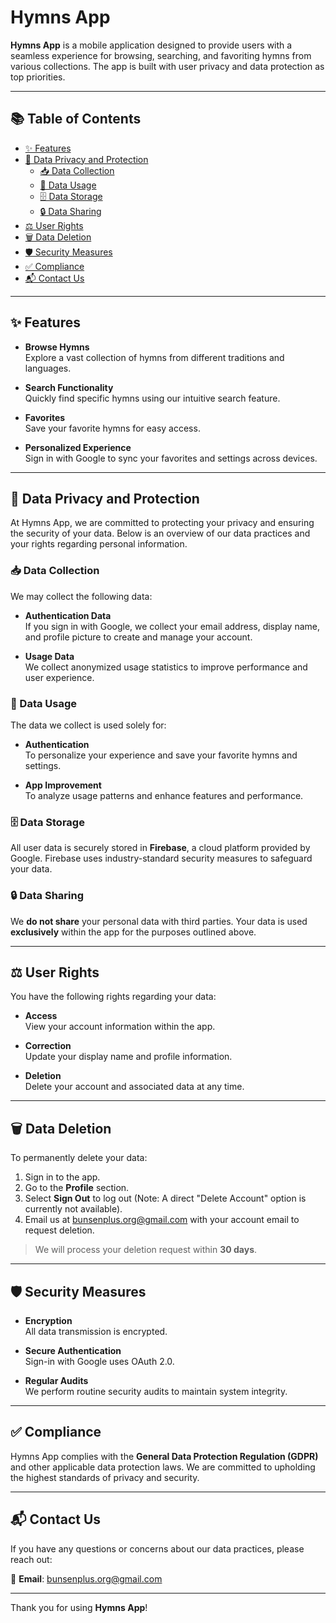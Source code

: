 # Hymns App

**Hymns App** is a mobile application designed to provide users with a seamless experience for browsing, searching, and favoriting hymns from various collections. The app is built with user privacy and data protection as top priorities.

---

## 📚 Table of Contents

- [✨ Features](#-features)
- [🔐 Data Privacy and Protection](#-data-privacy-and-protection)
    - [📥 Data Collection](#-data-collection)
    - [🎯 Data Usage](#-data-usage)
    - [🗄️ Data Storage](#-data-storage)
    - [🔒 Data Sharing](#-data-sharing)
- [⚖️ User Rights](#-user-rights)
- [🗑️ Data Deletion](#-data-deletion)
- [🛡️ Security Measures](#-security-measures)
- [✅ Compliance](#-compliance)
- [📬 Contact Us](#-contact-us)

---

## ✨ Features

- **Browse Hymns**  
  Explore a vast collection of hymns from different traditions and languages.

- **Search Functionality**  
  Quickly find specific hymns using our intuitive search feature.

- **Favorites**  
  Save your favorite hymns for easy access.

- **Personalized Experience**  
  Sign in with Google to sync your favorites and settings across devices.

---

## 🔐 Data Privacy and Protection

At Hymns App, we are committed to protecting your privacy and ensuring the security of your data. Below is an overview of our data practices and your rights regarding personal information.

### 📥 Data Collection

We may collect the following data:

- **Authentication Data**  
  If you sign in with Google, we collect your email address, display name, and profile picture to create and manage your account.

- **Usage Data**  
  We collect anonymized usage statistics to improve performance and user experience.

### 🎯 Data Usage

The data we collect is used solely for:

- **Authentication**  
  To personalize your experience and save your favorite hymns and settings.

- **App Improvement**  
  To analyze usage patterns and enhance features and performance.

### 🗄️ Data Storage

All user data is securely stored in **Firebase**, a cloud platform provided by Google. Firebase uses industry-standard security measures to safeguard your data.

### 🔒 Data Sharing

We **do not share** your personal data with third parties. Your data is used **exclusively** within the app for the purposes outlined above.

---

## ⚖️ User Rights

You have the following rights regarding your data:

- **Access**  
  View your account information within the app.

- **Correction**  
  Update your display name and profile information.

- **Deletion**  
  Delete your account and associated data at any time.

---

## 🗑️ Data Deletion

To permanently delete your data:

1. Sign in to the app.
2. Go to the **Profile** section.
3. Select **Sign Out** to log out (Note: A direct "Delete Account" option is currently not available).
4. Email us at [bunsenplus.org@gmail.com](mailto:bunsenplus.org@gmail.com) with your account email to request deletion.

> We will process your deletion request within **30 days**.

---

## 🛡️ Security Measures

- **Encryption**  
  All data transmission is encrypted.

- **Secure Authentication**  
  Sign-in with Google uses OAuth 2.0.

- **Regular Audits**  
  We perform routine security audits to maintain system integrity.

---

## ✅ Compliance

Hymns App complies with the **General Data Protection Regulation (GDPR)** and other applicable data protection laws. We are committed to upholding the highest standards of privacy and security.

---

## 📬 Contact Us

If you have any questions or concerns about our data practices, please reach out:

📧 **Email**: [bunsenplus.org@gmail.com](mailto:bunsenplus.org@gmail.com)

---

Thank you for using **Hymns App**!
